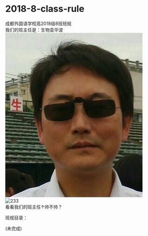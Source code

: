 # 2018-8-class-rule
成都外国语学校高2018级8班班规<br/>
我们的班主任是：生物袁华波<br/>
![yuanhuabo](./pic/波波.jpg)<br/>
![233](http://imgsrc.baidu.com/forum/w%3D580/sign=e0c2e0d3e5cd7b89e96c3a8b3f254291/96d12034349b033b6f701cc316ce36d3d439bd2e.jpg)<br/>
看看我们的班主任↑帅不帅？

班规目录：<br/>

(未完成)

